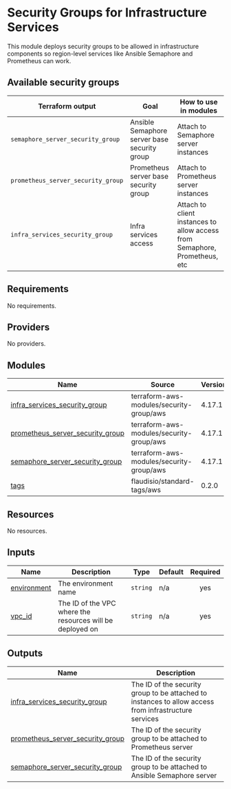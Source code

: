 # Security Groups for Infrastructure Services

This module deploys security groups to be allowed in infrastructure components so region-level services like Ansible
Semaphore and Prometheus can work.

## Available security groups

| Terraform output | Goal | How to use in modules |
|------------------|------|-----------------------|
| `semaphore_server_security_group` | Ansible Semaphore server base security group | Attach to Semaphore server instances |
| `prometheus_server_security_group`| Prometheus server base security group | Attach to Prometheus server instances |
| `infra_services_security_group`| Infra services access | Attach to client instances to allow access from Semaphore, Prometheus, etc |

<!-- BEGINNING OF PRE-COMMIT-TERRAFORM DOCS HOOK -->
## Requirements

No requirements.

## Providers

No providers.

## Modules

| Name | Source | Version |
|------|--------|---------|
| <a name="module_infra_services_security_group"></a> [infra\_services\_security\_group](#module\_infra\_services\_security\_group) | terraform-aws-modules/security-group/aws | 4.17.1 |
| <a name="module_prometheus_server_security_group"></a> [prometheus\_server\_security\_group](#module\_prometheus\_server\_security\_group) | terraform-aws-modules/security-group/aws | 4.17.1 |
| <a name="module_semaphore_server_security_group"></a> [semaphore\_server\_security\_group](#module\_semaphore\_server\_security\_group) | terraform-aws-modules/security-group/aws | 4.17.1 |
| <a name="module_tags"></a> [tags](#module\_tags) | flaudisio/standard-tags/aws | 0.2.0 |

## Resources

No resources.

## Inputs

| Name | Description | Type | Default | Required |
|------|-------------|------|---------|:--------:|
| <a name="input_environment"></a> [environment](#input\_environment) | The environment name | `string` | n/a | yes |
| <a name="input_vpc_id"></a> [vpc\_id](#input\_vpc\_id) | The ID of the VPC where the resources will be deployed on | `string` | n/a | yes |

## Outputs

| Name | Description |
|------|-------------|
| <a name="output_infra_services_security_group"></a> [infra\_services\_security\_group](#output\_infra\_services\_security\_group) | The ID of the security group to be attached to instances to allow access from infrastructure services |
| <a name="output_prometheus_server_security_group"></a> [prometheus\_server\_security\_group](#output\_prometheus\_server\_security\_group) | The ID of the security group to be attached to Prometheus server |
| <a name="output_semaphore_server_security_group"></a> [semaphore\_server\_security\_group](#output\_semaphore\_server\_security\_group) | The ID of the security group to be attached to Ansible Semaphore server |
<!-- END OF PRE-COMMIT-TERRAFORM DOCS HOOK -->
